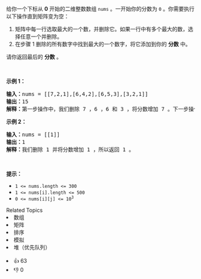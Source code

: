 <p>给你一个下标从 <strong>0</strong>&nbsp;开始的二维整数数组&nbsp;<code>nums</code>&nbsp;。一开始你的分数为&nbsp;<code>0</code>&nbsp;。你需要执行以下操作直到矩阵变为空：</p>

<ol> 
 <li>矩阵中每一行选取最大的一个数，并删除它。如果一行中有多个最大的数，选择任意一个并删除。</li> 
 <li>在步骤 1 删除的所有数字中找到最大的一个数字，将它添加到你的 <strong>分数</strong>&nbsp;中。</li> 
</ol>

<p>请你返回最后的 <strong>分数</strong>&nbsp;。</p>

<p>&nbsp;</p>

<p><strong>示例 1：</strong></p>

<pre>
<b>输入：</b>nums = [[7,2,1],[6,4,2],[6,5,3],[3,2,1]]
<b>输出：</b>15
<b>解释：</b>第一步操作中，我们删除 7 ，6 ，6 和 3 ，将分数增加 7 。下一步操作中，删除 2 ，4 ，5 和 2 ，将分数增加 5 。最后删除 1 ，2 ，3 和 1 ，将分数增加 3 。所以总得分为 7 + 5 + 3 = 15 。
</pre>

<p><strong>示例 2：</strong></p>

<pre>
<b>输入：</b>nums = [[1]]
<b>输出：</b>1
<b>解释：</b>我们删除 1 并将分数增加 1 ，所以返回 1 。</pre>

<p>&nbsp;</p>

<p><strong>提示：</strong></p>

<ul> 
 <li><code>1 &lt;= nums.length &lt;= 300</code></li> 
 <li><code>1 &lt;= nums[i].length &lt;= 500</code></li> 
 <li><code>0 &lt;= nums[i][j] &lt;= 10<sup>3</sup></code></li> 
</ul>

<div><div>Related Topics</div><div><li>数组</li><li>矩阵</li><li>排序</li><li>模拟</li><li>堆（优先队列）</li></div></div><br><div><li>👍 63</li><li>👎 0</li></div>